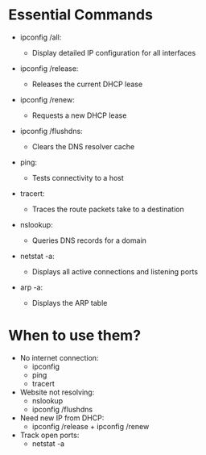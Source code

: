 # Essential Commands
- ipconfig /all:
	- Display detailed IP configuration for all interfaces
	
- ipconfig /release:
	- Releases the current DHCP lease
	
- ipconfig /renew:
	- Requests a new DHCP lease
	
- ipconfig /flushdns:
	- Clears the DNS resolver cache
	
- ping:
	- Tests connectivity to a host
	
- tracert:
	- Traces the route packets take to a destination
	
- nslookup:
	- Queries DNS records for a domain
	
- netstat -a:
	- Displays all active connections and listening ports
	
- arp -a:
	- Displays the ARP table

# When to use them?
- No internet connection:
	- ipconfig
	- ping
	- tracert
- Website not resolving:
	- nslookup
	- ipconfig /flushdns
- Need new IP from DHCP:
	- ipconfig /release + ipconfig /renew
- Track open ports:
	- netstat -a

